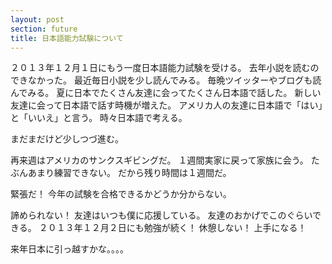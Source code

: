 ```yaml
---
layout: post
section: future
title: 日本語能力試験について
---
```


２０１３年１２月１日にもう一度日本語能力試験を受ける。
去年小説を読むのできなかった。
最近毎日小説を少し読んでみる。
毎晩ツイッターやブログも読んでみる。
夏に日本でたくさん友達に会ってたくさん日本語で話した。
新しい友達に会って日本語で話す時機が増えた。
アメリカ人の友達に日本語で「はい」と「いいえ」と言う。
時々日本語で考える。

まだまだけど少しつづ進む。

再来週はアメリカのサンクスギビングだ。
１週間実家に戻って家族に会う。
たぶんあまり練習できない。
だから残り時間は１週間だ。

緊張だ！
今年の試験を合格できるかどうか分からない。

諦められない！
友達はいつも僕に応援している。
友達のおかげでこのぐらいできる。
２０１３年１２月２日にも勉強が続く！
休憩しない！
上手になる！

来年日本に引っ越すかな。。。。
